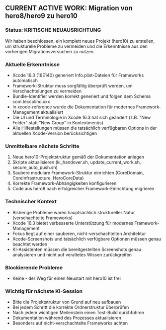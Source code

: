 ## CURRENT ACTIVE WORK: Migration von hero8/hero9 zu hero10

### Status: KRITISCHE NEUAUSRICHTUNG
Wir haben beschlossen, ein komplett neues Projekt (hero10) zu erstellen, um strukturelle Probleme zu vermeiden und die Erkenntnisse aus den vorherigen Migrationsversuchen zu nutzen.

### Aktuelle Erkenntnisse
- Xcode 16.3 (16E140) generiert Info.plist-Dateien für Frameworks automatisch
- Framework-Struktur muss sorgfältig überprüft werden, um Verschachtelungen zu vermeiden
- Bundle-Identifier werden korrekt generiert und folgen dem Schema com.teccolino.xxx
- In xcode-reference wurde die Dokumentation für modernes Framework-Management aktualisiert
- Die UI und Terminologie in Xcode 16.3 hat sich geändert (z.B. "New Folder" statt "New Group" in Kontextmenüs)
- Alle Hilfestellungen müssen die tatsächlich verfügbaren Options in der aktuellen Xcode-Version berücksichtigen

### Unmittelbare nächste Schritte
1. Neue hero10-Projektstruktur gemäß der Dokumentation anlegen
2. Skripte aktualisieren (ki_handover.sh, update_current_work.sh, secure_auto_push.sh)
3. Saubere modulare Framework-Struktur einrichten (CoreDomain, CoreInfrastructure, HeroCoreData)
4. Korrekte Framework-Abhängigkeiten konfigurieren
5. Code aus hero8 nach erfolgreicher Framework-Einrichtung migrieren

### Technischer Kontext
- Bisherige Probleme waren hauptsächlich struktureller Natur (verschachtelte Frameworks)
- Xcode 16.3 bietet verbesserte Unterstützung für modernes Framework-Management
- Fokus liegt auf einer sauberen, nicht-verschachtelten Architektur
- Xcode-Screenshots und tatsächlich verfügbare Optionen müssen genau beachtet werden
- KI-Assistenten müssen die bereitgestellten Screenshots genau analysieren und nicht auf veraltetes Wissen zurückgreifen

### Blockierende Probleme
- Keine - der Weg für einen Neustart mit hero10 ist frei

### Wichtig für nächste KI-Session
- Bitte die Projektstruktur von Grund auf neu aufbauen
- Bei jedem Schritt die korrekte Ordnerstruktur überprüfen
- Nach jedem wichtigen Meilenstein einen Test-Build durchführen
- Dokumentation während des Prozesses aktualisieren
- Besonders auf nicht-verschachtelte Frameworks achten